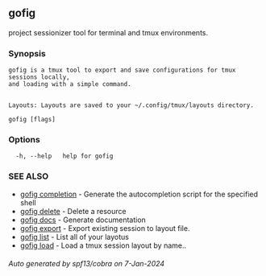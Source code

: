 ## gofig

project sessionizer tool for terminal and tmux environments.

### Synopsis


	gofig is a tmux tool to export and save configurations for tmux sessions locally,
	and loading with a simple command.


	Layouts: Layouts are saved to your ~/.config/tmux/layouts directory.
	

```
gofig [flags]
```

### Options

```
  -h, --help   help for gofig
```

### SEE ALSO

* [gofig completion](gofig_completion.md)	 - Generate the autocompletion script for the specified shell
* [gofig delete](gofig_delete.md)	 - Delete a resource
* [gofig docs](gofig_docs.md)	 - Generate documentation
* [gofig export](gofig_export.md)	 - Export existing session to layout file.
* [gofig list](gofig_list.md)	 - List all of your layotus
* [gofig load](gofig_load.md)	 - Load a tmux session layout by name..

###### Auto generated by spf13/cobra on 7-Jan-2024
